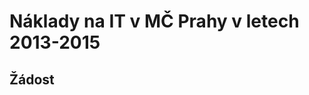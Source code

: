 
Náklady na IT v MČ Prahy v letech 2013-2015
===========================================


Žádost
------


